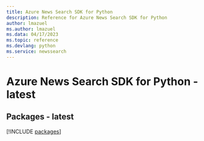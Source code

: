 ```yaml
---
title: Azure News Search SDK for Python
description: Reference for Azure News Search SDK for Python
author: lmazuel
ms.author: lmazuel
ms.data: 04/17/2023
ms.topic: reference
ms.devlang: python
ms.service: newssearch
---
```

# Azure News Search SDK for Python - latest
## Packages - latest
[!INCLUDE [packages](news-search-index.md)]